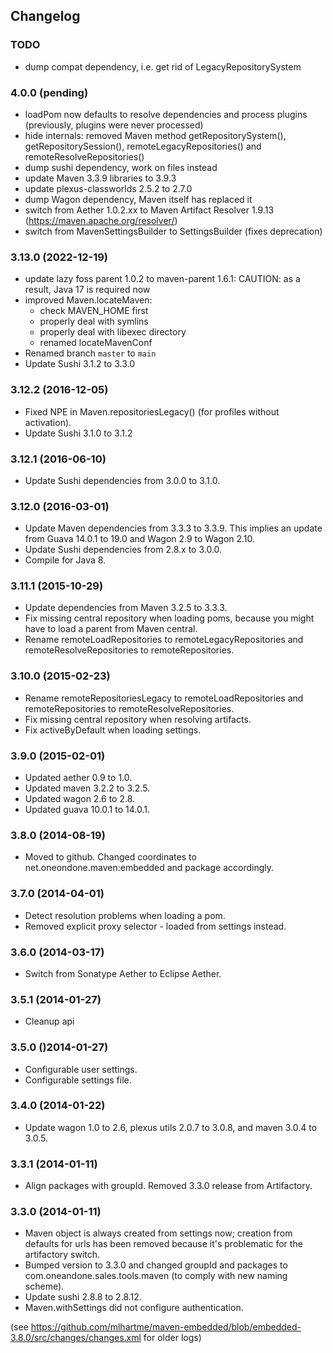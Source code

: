 ## Changelog

### TODO

* dump compat dependency, i.e. get rid of LegacyRepositorySystem


### 4.0.0 (pending)

* loadPom now defaults to resolve dependencies and process plugins (previously, plugins were never processed)
* hide internals: removed Maven method getRepositorySystem(), getRepositorySession(), remoteLegacyRepositories() and remoteResolveRepositories()
* dump sushi dependency, work on files instead
* update Maven 3.3.9 libraries to 3.9.3
* update plexus-classworlds 2.5.2 to 2.7.0
* dump Wagon dependency, Maven itself has replaced it
* switch from Aether 1.0.2.xx to Maven Artifact Resolver 1.9.13 (https://maven.apache.org/resolver/)
* switch from MavenSettingsBuilder to SettingsBuilder (fixes deprecation)


### 3.13.0 (2022-12-19)

* update lazy foss parent 1.0.2 to maven-parent 1.6.1: CAUTION: as a result, Java 17 is required now
* improved Maven.locateMaven:
  * check MAVEN_HOME first
  * properly deal with symlins
  * properly deal with libexec directory
  * renamed locateMavenConf
* Renamed branch `master` to `main`
* Update Sushi 3.1.2 to 3.3.0


### 3.12.2 (2016-12-05)

* Fixed NPE in Maven.repositoriesLegacy() (for profiles without activation).
* Update Sushi 3.1.0 to 3.1.2


### 3.12.1 (2016-06-10)

* Update Sushi dependencies from 3.0.0 to 3.1.0.


### 3.12.0 (2016-03-01)

* Update Maven dependencies from 3.3.3 to 3.3.9. This implies an update from Guava 14.0.1 to 19.0 and Wagon 2.9 to Wagon 2.10.
* Update Sushi dependencies from 2.8.x to 3.0.0.
* Compile for Java 8.


### 3.11.1 (2015-10-29)

* Update dependencies from Maven 3.2.5 to 3.3.3.
* Fix missing central repository when loading poms, because you might have to load a parent from Maven central.
* Rename remoteLoadRepositories to remoteLegacyRepositories and remoteResolveRepositories to remoteRepositories.


### 3.10.0 (2015-02-23)

* Rename remoteRepositoriesLegacy to remoteLoadRepositories and remoteRepositories to remoteResolveRepositories.
* Fix missing central repository when resolving artifacts.
* Fix activeByDefault when loading settings.


### 3.9.0 (2015-02-01)

* Updated aether 0.9 to 1.0.
* Updated maven 3.2.2 to 3.2.5.
* Updated wagon 2.6 to 2.8.
* Updated guava 10.0.1 to 14.0.1.


### 3.8.0 (2014-08-19)

* Moved to github. Changed coordinates to net.oneondone.maven:embedded and package accordingly.



### 3.7.0 (2014-04-01)

* Detect resolution problems when loading a pom.
* Removed explicit proxy selector - loaded from settings instead.


### 3.6.0 (2014-03-17)

* Switch from Sonatype Aether to Eclipse Aether.


### 3.5.1 (2014-01-27)

* Cleanup api


### 3.5.0 ()2014-01-27)

* Configurable user settings.
* Configurable settings file.


### 3.4.0 (2014-01-22)

* Update wagon 1.0 to 2.6, plexus utils 2.0.7 to 3.0.8, and maven 3.0.4 to 3.0.5.


### 3.3.1 (2014-01-11)

* Align packages with groupId. Removed 3.3.0 release from Artifactory.



### 3.3.0 (2014-01-11)

* Maven object is always created from settings now; creation from defaults for urls has been removed because it's problematic for the artifactory switch.
* Bumped version to 3.3.0 and changed groupId and packages to com.oneandone.sales.tools.maven (to comply with new naming scheme).
* Update sushi 2.8.8 to 2.8.12.
* Maven.withSettings did not configure authentication.



(see https://github.com/mlhartme/maven-embedded/blob/embedded-3.8.0/src/changes/changes.xml for older logs)
